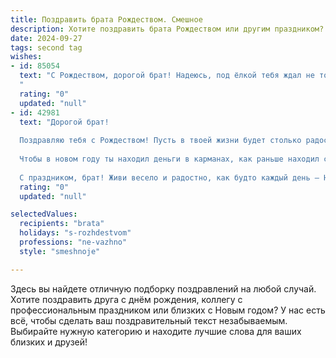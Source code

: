 ```yaml
---
title: Поздравить брата Рождеством. Смешное
description: Хотите поздравить брата Рождеством или другим праздником? Наш ИИ создаст незабываемое поздравление, а вы обязательно выделитесь среди других.  
date: 2024-09-27
tags: second tag
wishes:
- id: 85054
  text: "С Рождеством, дорогой брат! Надеюсь, под ёлкой тебя ждал не только очередной свитер с оленями, но и  чудо, которое наконец-то заставит тебя поверить в Деда Мороза (или хотя бы в его существование в каком-нибудь параллельном, более щедром на подарки, измерении).  Желаю тебе в Новом году столько же радости, сколько у тебя гаджетов, и чтобы батарейка твоей жизни никогда не садилась!
  "
  rating: "0"
  updated: "null"
- id: 42981
  text: "Дорогой брат!
  
  Поздравляю тебя с Рождеством! Пусть в твоей жизни будет столько радости, сколько подарков за раз приносит Дедушка Мороз, а счастья — как снежинок в метель! Желаю здоровья крепче, чем у оленей, которые таскают подарки, и удачи больше, чем у Санты в его зарплате.
  
  Чтобы в новом году ты находил деньги в карманах, как раньше находил свои носки — неожиданно и чудо как приятно! И пусть твоя жизнь будет яркой, как рождественская гирлянда, а проблемы будут исчезать, как споры о том, кто ставит ёлку — ты или я!
  
  С праздником, брат! Живи весело и радостно, как будто каждый день — Новый год!"
  rating: "0"
  updated: "null"

selectedValues:
  recipients: "brata"
  holidays: "s-rozhdestvom"
  professions: "ne-vazhno"
  style: "smeshnoje"

---
```


Здесь вы найдете отличную подборку поздравлений на любой случай.
Хотите поздравить друга с днём рождения, коллегу с профессиональным праздником или близких с Новым годом? У нас есть всё, чтобы сделать ваш поздравительный текст незабываемым. Выбирайте нужную категорию и находите лучшие слова для ваших близких и друзей!

